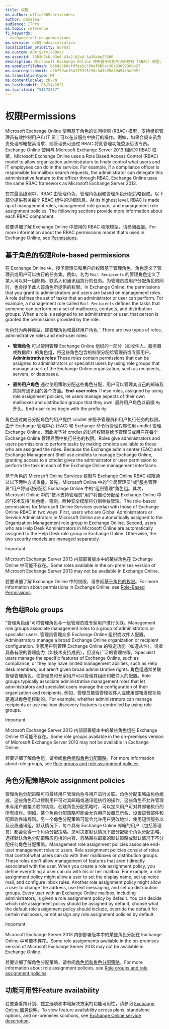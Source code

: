 ```yaml
---
title: 权限
ms.author: office365servicedesc
author: pamelaar
audience: ITPro
ms.topic: reference
f1_keywords:
- exchange-online-permissions
ms.service: o365-administration
localization_priority: Normal
ms.custom: Adm_ServiceDesc
ms.assetid: 7803d7c0-93e6-43a2-b2a4-3a39abe25500
description: Microsoft Exchange Online 使用基于角色的访问控制 (RBAC) 模型，支持组织管理员有效控制用户和 IT 员工可以在该服务中执行的操作。例如，如果合规专员负责处理邮箱搜索请求，则管理员可通过 RBAC 将此管理功能委派给该专员。Exchange Online 使用与 Microsoft Exchange Server 2013 相同的 RBAC 框架。
ms.openlocfilehash: b66dc5b0cfdfea5c700afbb5ac38a8309236b427
ms.sourcegitcommit: a2b77dae1341753f5f98c3d3b39d70454c3ab05f
ms.translationtype: MT
ms.contentlocale: zh-CN
ms.lasthandoff: 03/24/2021
ms.locfileid: "51173757"
---
```

# <a name="permissions"></a><span data-ttu-id="03ad0-105">权限</span><span class="sxs-lookup"><span data-stu-id="03ad0-105">Permissions</span></span>

<span data-ttu-id="03ad0-p102">Microsoft Exchange Online 使用基于角色的访问控制 (RBAC) 模型，支持组织管理员有效控制用户和 IT 员工可以在该服务中执行的操作。例如，如果合规专员负责处理邮箱搜索请求，则管理员可通过 RBAC 将此管理功能委派给该专员。Exchange Online 使用与 Microsoft Exchange Server 2013 相同的 RBAC 框架。</span><span class="sxs-lookup"><span data-stu-id="03ad0-p102">Microsoft Exchange Online uses a Role Based Access Control (RBAC) model to allow organization administrators to finely control what users and IT employees can do in the service. For example, if a compliance officer is responsible for mailbox search requests, the administrator can delegate this administrative feature to the officer through RBAC. Exchange Online uses the same RBAC framework as Microsoft Exchange Server 2013.</span></span> 
  
<span data-ttu-id="03ad0-p103">在其最高级别中，RBAC 由管理角色、管理角色组和管理角色分配策略组成。以下部分提供有关每个 RBAC 组件的详细信息。</span><span class="sxs-lookup"><span data-stu-id="03ad0-p103">At its highest level, RBAC is made up of management roles, management role groups, and management role assignment policies. The following sections provide more information about each RBAC component.</span></span>
  
<span data-ttu-id="03ad0-111">若要详细了解 Exchange Online 中使用的 RBAC 权限模型，请参阅[权限](/exchange/permissions-exchange-2013-help)。</span><span class="sxs-lookup"><span data-stu-id="03ad0-111">For more information about the RBAC permissions model that's used in Exchange Online, see [Permissions](/exchange/permissions-exchange-2013-help).</span></span>
  
## <a name="role-based-permissions"></a><span data-ttu-id="03ad0-112">基于角色的权限</span><span class="sxs-lookup"><span data-stu-id="03ad0-112">Role-based permissions</span></span>

<span data-ttu-id="03ad0-p104">在 Exchange Online 中，授予管理员和用户的权限基于管理角色。角色定义了管理员或用户可以执行的任务集。例如，名为  `Mail Recipients` 的管理角色定义了某人可以对一组邮箱、联系人和通讯组执行的任务。为管理员或用户分配角色的同时，也会授予此人该角色所提供的权限。</span><span class="sxs-lookup"><span data-stu-id="03ad0-p104">In Exchange Online, the permissions that you grant to administrators and users are based on management roles. A role defines the set of tasks that an administrator or user can perform. For example, a management role called  `Mail Recipients` defines the tasks that someone can perform on a set of mailboxes, contacts, and distribution groups. When a role is assigned to an administrator or user, that person is granted the permissions provided by the role.</span></span> 
  
<span data-ttu-id="03ad0-117">角色分为两种类型，即管理角色和最终用户角色：</span><span class="sxs-lookup"><span data-stu-id="03ad0-117">There are two types of roles, administrative roles and end-user roles:</span></span>
  
- <span data-ttu-id="03ad0-118">**管理角色** 可以使用管理 Exchange Online 组织的一部分（如收件人、服务器或数据库）的角色组，将这些角色包含的权限分配给管理员或专家用户。</span><span class="sxs-lookup"><span data-stu-id="03ad0-118">**Administrative roles** These roles contain permissions that can be assigned to administrators or specialist users by using role groups that manage a part of the Exchange Online organization, such as recipients, servers, or databases.</span></span> 
    
- <span data-ttu-id="03ad0-119">**最终用户角色** 通过使用策略分配这些角色分配，用户可以管理其自己的邮箱及其拥有通讯组的各个方面。</span><span class="sxs-lookup"><span data-stu-id="03ad0-119">**End-user roles** These roles, assigned by using role assignment policies, let users manage aspects of their own mailboxes and distribution groups that they own.</span></span> <span data-ttu-id="03ad0-120">最终用户角色以前缀  `My` 开头。</span><span class="sxs-lookup"><span data-stu-id="03ad0-120">End-user roles begin with the prefix  `My`.</span></span>
    
<span data-ttu-id="03ad0-p106">角色通过向已分配角色的用户提供 cmdlet 来授予管理员和用户执行任务的权限。由于 Exchange 管理中心 (EAC) 和 Exchange 命令行管理程序使用 cmdlet 管理 Exchange Online，因此授予对 cmdlet 的访问权限将给予管理员或用户在每个 Exchange Online 管理界面中执行任务的权限。</span><span class="sxs-lookup"><span data-stu-id="03ad0-p106">Roles give administrators and users permissions to perform tasks by making cmdlets available to those who are assigned the roles. Because the Exchange admin center (EAC) and Exchange Management Shell use cmdlets to manage Exchange Online, granting access to a cmdlet gives the administrator or user permission to perform the task in each of the Exchange Online management interfaces.</span></span>
  
<span data-ttu-id="03ad0-p107">基于角色的 Microsoft Online Services 权限与 Exchange Online RBAC 权限通过以下两种方式重叠。首先，Microsoft Online 中的"全局管理员"或"服务管理员"用户将自动分配给 Exchange Online 中的"组织管理"角色组。其次，Microsoft Online 中的"技术支持管理员"用户将自动分配给 Exchange Online 中的"技术支持"角色组。否则，两种安全模型将分别单独管理。</span><span class="sxs-lookup"><span data-stu-id="03ad0-p107">The role-based permissions for Microsoft Online Services overlap with those of Exchange Online RBAC in two ways. First, users who are Global Administrators or Service Administrators in Microsoft Online are automatically assigned to the Organization Management role group in Exchange Online. Second, users who are Help Desk Administrators in Microsoft Online are automatically assigned to the Help Desk role group in Exchange Online. Otherwise, the two security models are managed separately.</span></span>
  
> [!IMPORTANT]
> <span data-ttu-id="03ad0-127">Microsoft Exchange Server 2013 内部部署版本中的某些角色在 Exchange Online 中可能不存在。</span><span class="sxs-lookup"><span data-stu-id="03ad0-127">Some roles available in the on-premises version of Microsoft Exchange Server 2013 may not be available in Exchange Online.</span></span> 
  
<span data-ttu-id="03ad0-128">若要详细了解 Exchange Online 中的权限，请参阅[基于角色的权限](/exchange/permissions-exchange-2013-help)。</span><span class="sxs-lookup"><span data-stu-id="03ad0-128">For more information about permissions in Exchange Online, see [Role-Based Permissions](/exchange/permissions-exchange-2013-help).</span></span>
  
## <a name="role-groups"></a><span data-ttu-id="03ad0-129">角色组</span><span class="sxs-lookup"><span data-stu-id="03ad0-129">Role groups</span></span>

<span data-ttu-id="03ad0-130">"管理角色组"可将管理角色与一组管理员或专家用户进行关联。</span><span class="sxs-lookup"><span data-stu-id="03ad0-130">Management role groups associate management roles to a group of administrators or specialist users.</span></span> <span data-ttu-id="03ad0-131">管理员管理众多 Exchange Online 组织或收件人配置。</span><span class="sxs-lookup"><span data-stu-id="03ad0-131">Administrators manage a broad Exchange Online organization or recipient configuration.</span></span> <span data-ttu-id="03ad0-132">专家用户则管理 Exchange Online 的特定功能（如遵从性），或者具备有限的管理能力（如技术支持成员），但没有广泛的管理权限。</span><span class="sxs-lookup"><span data-stu-id="03ad0-132">Specialist users manage the specific features of Exchange Online, such as compliance, or they may have limited management abilities, such as Help desk members, but aren't given broad administrative rights.</span></span> <span data-ttu-id="03ad0-133">角色组通常关联管理管理角色，使管理员和专家用户可以管理其组织和收件人的配置。</span><span class="sxs-lookup"><span data-stu-id="03ad0-133">Role groups typically associate administrative management roles that let administrators and specialist users manage the configuration of their organization and recipients.</span></span> <span data-ttu-id="03ad0-134">例如，管理员能否管理收件人或使用邮箱发现功能是通过角色组控制的。</span><span class="sxs-lookup"><span data-stu-id="03ad0-134">For example, whether administrators can manage recipients or use mailbox discovery features is controlled by using role groups.</span></span> 
  
> [!IMPORTANT]
> <span data-ttu-id="03ad0-135">Microsoft Exchange Server 2013 内部部署版本中的某些角色组在 Exchange Online 中可能不存在。</span><span class="sxs-lookup"><span data-stu-id="03ad0-135">Some role groups available in the on-premises version of Microsoft Exchange Server 2013 may not be available in Exchange Online.</span></span> 
  
<span data-ttu-id="03ad0-136">若要详细了解角色组，请参阅[角色组和角色分配策略](/exchange/permissions-exchange-2013-help)。</span><span class="sxs-lookup"><span data-stu-id="03ad0-136">For more information about role groups, see [Role groups and role assignment policies](/exchange/permissions-exchange-2013-help).</span></span>
  
## <a name="role-assignment-policies"></a><span data-ttu-id="03ad0-137">角色分配策略</span><span class="sxs-lookup"><span data-stu-id="03ad0-137">Role assignment policies</span></span>

<span data-ttu-id="03ad0-p109">管理角色分配策略可将最终用户管理角色与用户进行关联。角色分配策略由角色组成，这些角色可以控制用户可对其邮箱或通讯组执行的操作。这些角色不允许管理未与用户直接关联的功能。创建角色分配策略时，可以定义用户可对其邮箱执行的所有操作。例如，某个角色分配策略可能会允许用户设置显示名、设置语音邮件和配置收件箱规则。另一个角色分配策略可能会允许用户更改地址、使用短信服务以及设置通讯组。默认情况下，每个具有 Exchange Online 邮箱的用户（包括管理员）都会获得一个角色分配策略。您可决定默认情况下应分配哪个角色分配策略、选择默认角色分配策略应包括的内容、忽略某些邮箱的默认策略或默认情况下不分配任何角色分配策略。</span><span class="sxs-lookup"><span data-stu-id="03ad0-p109">Management role assignment policies associate end-user management roles to users. Role assignment policies consist of roles that control what users can do with their mailboxes or distribution groups. These roles don't allow management of features that aren't directly associated with the user. When you create a role assignment policy, you define everything a user can do with his or her mailbox. For example, a role assignment policy might allow a user to set the display name, set up voice mail, and configure Inbox rules. Another role assignment policy might allow a user to change the address, use text messaging, and set up distribution groups. Every user with an Exchange Online mailbox, including administrators, is given a role assignment policy by default. You can decide which role assignment policy should be assigned by default, choose what the default role assignment policy should include, override the default for certain mailboxes, or not assign any role assignment policies by default.</span></span>
  
> [!IMPORTANT]
> <span data-ttu-id="03ad0-146">Microsoft Exchange Server 2013 内部部署版本中的某些角色分配在 Exchange Online 中可能不存在。</span><span class="sxs-lookup"><span data-stu-id="03ad0-146">Some role assignments available in the on-premises version of Microsoft Exchange Server 2013 may not be available in Exchange Online.</span></span> 
  
<span data-ttu-id="03ad0-147">若要详细了解角色分配策略，请参阅[角色组和角色分配策略](/exchange/permissions-exchange-2013-help)。</span><span class="sxs-lookup"><span data-stu-id="03ad0-147">For more information about role assignment policies, see [Role groups and role assignment policies](/exchange/permissions-exchange-2013-help).</span></span>
  
## <a name="feature-availability"></a><span data-ttu-id="03ad0-148">功能可用性</span><span class="sxs-lookup"><span data-stu-id="03ad0-148">Feature availability</span></span>

<span data-ttu-id="03ad0-149">若要查看跨计划、独立选项和本地解决方案的功能可用性，请参阅 [Exchange Online 服务说明](exchange-online-service-description.md)。</span><span class="sxs-lookup"><span data-stu-id="03ad0-149">To view feature availability across plans, standalone options, and on-premises solutions, see [Exchange Online service description](exchange-online-service-description.md).</span></span>
